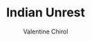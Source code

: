 ---
title: "Indian Unrest"
author: ["Valentine Chirol"]
year: 1910
language: ["English"]
genre: ["Political Literature"]
description: "Indian Unrest by Valentine Chirol (1910) - A significant work from the Colonial India - British Raj, representing an important contribution to Indian literary and cultural heritage. This work offers valuable insights into the British Raj period, featuring independence movements, cultural renaissance, and literary awakening."
collections: ['modern-literature']
sources:
  - name: "Project Gutenberg"
    url: "https://www.gutenberg.org/ebooks/16444"
    type: "other"
  - name: "Internet Archive"
    url: "https://archive.org/details/indianunrest00chir"
    type: "other"
references:
  - name: "Wikipedia: Valentine Chirol"
    url: "https://en.wikipedia.org/wiki/Valentine_Chirol"
    type: "wikipedia"
  - name: "Wikipedia: Bal Gangadhar Tilak"
    url: "https://en.wikipedia.org/wiki/Bal_Gangadhar_Tilak"
    type: "wikipedia"
  - name: "Open Library: Indian Unrest year"
    url: "https://openlibrary.org/search?q=Indian+Unrest+year+1910+language+English+Valentine+Chirol"
    type: "other"
featured: false
publishDate: 2025-10-30
tags: ['classical', 'literature']
---